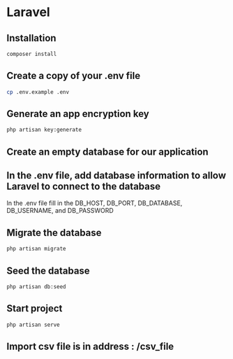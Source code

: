 # Laravel

## Installation

```bash
composer install
```

## Create a copy of your .env file
```bash
cp .env.example .env
```
## Generate an app encryption key
```bash
php artisan key:generate
```
##  Create an empty database for our application

## In the .env file, add database information to allow Laravel to connect to the database

In the .env file fill in the DB_HOST, DB_PORT, DB_DATABASE, DB_USERNAME, and DB_PASSWORD

## Migrate the database
```bash
php artisan migrate
```
## Seed the database
```bash
php artisan db:seed
```

## Start project
```bash
php artisan serve
```
## Import csv file is in address : /csv_file

